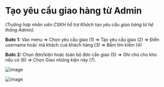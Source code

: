 # Tạo yêu cầu giao hàng từ Admin
_(Trường hợp nhân viên CSKH hỗ trợ Khách tạo yêu cầu giao hàng từ hệ thống Admin)._

**Bước 1:** Vào menu => Chọn yêu cầu giao (1) => Tạo yêu cầu giao (2) => Điền username hoặc mã khách cuả khách hàng (3) => Bấm tìm kiếm (4)

**Bước 2:** Chọn đơn/kiện hoặc toàn bộ đơn cần giao (5) => Ghi chú cho kho nếu có (6) => Chọn Giao những kiện này (7).

![image](https://user-images.githubusercontent.com/85599407/183386774-c3ae1324-c250-4a21-8302-546249452e8b.png)

![image](https://user-images.githubusercontent.com/85599407/183387433-88d75580-4193-4138-8b02-50f0e0678591.png)
